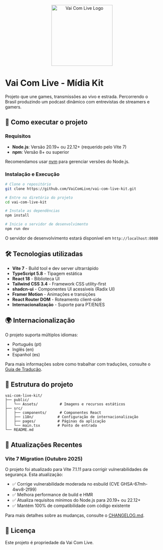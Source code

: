 <p align="center">
  <img src="public/Assets/LOGO/favicon.svg" alt="Vai Com Live Logo" width="200"/>
</p>

# Vai Com Live - Mídia Kit

Projeto que une games, transmissões ao vivo e estrada. Percorrendo o Brasil produzindo um podcast dinâmico com entrevistas de streamers e gamers.

## 🚀 Como executar o projeto

### Requisitos

- **Node.js**: Versão 20.19+ ou 22.12+ (requerido pelo Vite 7)
- **npm**: Versão 8+ ou superior

Recomendamos usar [nvm](https://github.com/nvm-sh/nvm#installing-and-updating) para gerenciar versões do Node.js.

### Instalação e Execução

```sh
# Clone o repositório
git clone https://github.com/VaiComLive/vai-com-live-kit.git

# Entre no diretório do projeto
cd vai-com-live-kit

# Instale as dependências
npm install

# Inicie o servidor de desenvolvimento
npm run dev
```

O servidor de desenvolvimento estará disponível em `http://localhost:8080`

## 🛠️ Tecnologias utilizadas

- **Vite 7** - Build tool e dev server ultrarrápido
- **TypeScript 5.8** - Tipagem estática
- **React 18** - Biblioteca UI
- **Tailwind CSS 3.4** - Framework CSS utility-first
- **shadcn-ui** - Componentes UI acessíveis (Radix UI)
- **Framer Motion** - Animações e transições
- **React Router DOM** - Roteamento client-side
- **Internacionalização** - Suporte para PT/EN/ES

## 🌍 Internacionalização

O projeto suporta múltiplos idiomas:
- Português (pt)
- Inglês (en)
- Espanhol (es)

Para mais informações sobre como trabalhar com traduções, consulte o [Guia de Tradução](TRANSLATION_GUIDE.md).

## 📁 Estrutura do projeto

```
vai-com-live-kit/
├── public/
│   └── Assets/          # Imagens e recursos estáticos
├── src/
│   ├── components/      # Componentes React
│   ├── i18n/           # Configuração de internacionalização
│   ├── pages/          # Páginas da aplicação
│   └── main.tsx        # Ponto de entrada
└── README.md
```

## 🔄 Atualizações Recentes

### Vite 7 Migration (Outubro 2025)

O projeto foi atualizado para Vite 7.1.11 para corrigir vulnerabilidades de segurança. Esta atualização:

- ✅ Corrige vulnerabilidade moderada no esbuild (CVE GHSA-67mh-4wv8-2f99)
- ✅ Melhora performance de build e HMR
- ✅ Atualiza requisitos mínimos do Node.js para 20.19+ ou 22.12+
- ✅ Mantém 100% de compatibilidade com código existente

Para mais detalhes sobre as mudanças, consulte o [CHANGELOG.md](CHANGELOG.md).

## 📝 Licença

Este projeto é propriedade da Vai Com Live.
